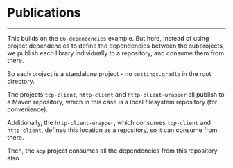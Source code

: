 # Publications
---

This builds on the `06-dependencies` example. But here, instead of using project dependencies
to define the dependencies between the subprojects, we publish each library individually to a repository,
and consume them from there.

So each project is a standalone project - no `settings.gradle` in the root directory.

The projects `tcp-client`, `http-client` and `http-client-wrapper` all publish to a Maven repository,
which in this case is a local filesystem repository (for convenience).

Additionally, the `http-client-wrapper`, which consumes `tcp-client` and `http-client`, defines this
location as a repository, so it can consume from there.

Then, the `app` project consumes all the dependencies from this repository also.

